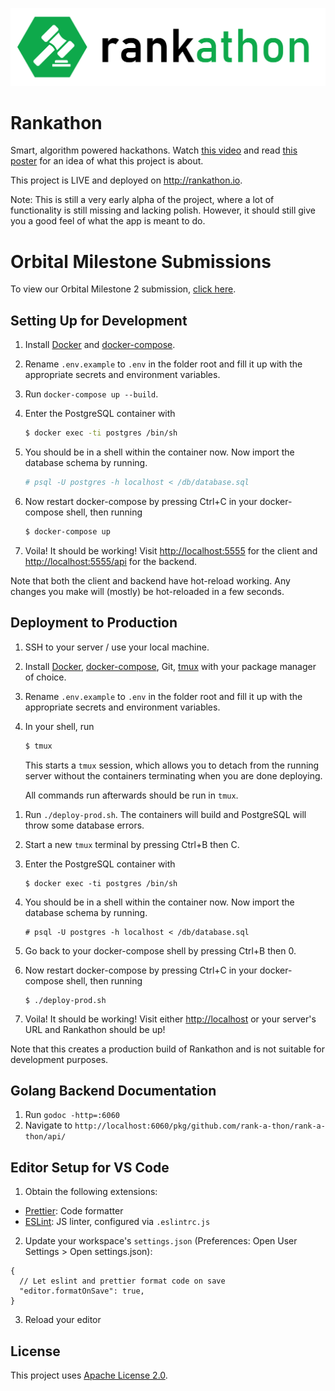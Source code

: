 ![alt text](https://raw.githubusercontent.com/rank-a-thon/rank-a-thon/master/web/public/img/logo.svg "Rankathon Logo")

# Rankathon

Smart, algorithm powered hackathons. Watch [this video](https://www.youtube.com/watch?v=QkSwkuQ1q-U)
and read [this poster](https://i.ibb.co/1GrSnmq/2001.jpg) for an idea of what
this project is about.

This project is LIVE and deployed on http://rankathon.io.

Note: This is still a very early alpha of the project, where a lot of functionality is still missing and lacking polish. However, it should still give you a good feel of what the app is meant to do.

# Orbital Milestone Submissions

To view our Orbital Milestone 2 submission, [click here](https://hackmd.io/@sunyitao/rankathon-2).

## Setting Up for Development

1. Install [Docker](https://www.docker.com/get-started) and
   [docker-compose](https://docs.docker.com/compose/install/).

1. Rename `.env.example` to `.env` in the folder root and fill it up with the
   appropriate secrets and environment variables.

1. Run `docker-compose up --build`.

1. Enter the PostgreSQL container with

   ```bash
   $ docker exec -ti postgres /bin/sh
   ```

1. You should be in a shell within the container now. Now import the database schema by running.

   ```bash
   # psql -U postgres -h localhost < /db/database.sql
   ```

1. Now restart docker-compose by pressing Ctrl+C in your docker-compose shell, then running

   ```bash
   $ docker-compose up
   ```

1. Voila! It should be working! Visit <http://localhost:5555> for the client and
   <http://localhost:5555/api> for the backend.

Note that both the client and backend have hot-reload working. Any changes you
make will (mostly) be hot-reloaded in a few seconds.

## Deployment to Production

1. SSH to your server / use your local machine.

1. Install [Docker](https://www.docker.com/get-started),
   [docker-compose](https://docs.docker.com/compose/install/), Git, [tmux](https://github.com/tmux/tmux/wiki/Installing) with your package manager of choice.

1. Rename `.env.example` to `.env` in the folder root and fill it up with the appropriate secrets and environment variables.

1. In your shell, run

   ```bash
   $ tmux
   ```

   This starts a `tmux` session, which allows you to detach from the running server without the containers terminating when you are done deploying.

   All commands run afterwards should be run in `tmux`.

1) Run `./deploy-prod.sh`. The containers will build and PostgreSQL will throw some database errors.

1) Start a new `tmux` terminal by pressing Ctrl+B then C.

1) Enter the PostgreSQL container with

   ```
   $ docker exec -ti postgres /bin/sh
   ```

1) You should be in a shell within the container now. Now import the database schema by running.

   ```
   # psql -U postgres -h localhost < /db/database.sql
   ```

1) Go back to your docker-compose shell by pressing Ctrl+B then 0.

1) Now restart docker-compose by pressing Ctrl+C in your docker-compose shell, then running

   ```
   $ ./deploy-prod.sh
   ```

1) Voila! It should be working! Visit either <http://localhost> or your server's URL and Rankathon should be up!

Note that this creates a production build of Rankathon and is not suitable for development purposes.

## Golang Backend Documentation

1. Run `godoc -http=:6060`
2. Navigate to `http://localhost:6060/pkg/github.com/rank-a-thon/rank-a-thon/api/`

## Editor Setup for VS Code

1. Obtain the following extensions:

- [Prettier](https://marketplace.visualstudio.com/items?itemName=esbenp.prettier-vscode): Code formatter
- [ESLint](https://marketplace.visualstudio.com/items?itemName=dbaeumer.vscode-eslint): JS linter, configured via `.eslintrc.js`

2. Update your workspace's `settings.json` (Preferences: Open User Settings > Open settings.json):

```
{
  // Let eslint and prettier format code on save
  "editor.formatOnSave": true,
}
```

3. Reload your editor

## License

This project uses [Apache License 2.0](https://github.com/rank-a-thon/rank-a-thon/blob/master/LICENSE).
